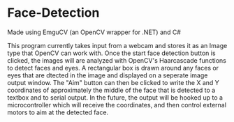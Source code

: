# Face-Detection
Made using EmguCV (an OpenCV wrapper for .NET) and C#

This program currently takes input from a webcam and stores it as an Image type that OpenCV can work with. Once the start face detection button is clicked, the images will are analyzed with OpenCV's Haarcascade functions to detect faces and eyes. A rectangular box is drawn around any faces or eyes that are dtected in the image and displayed on a seperate image output window. The "Aim" button can then be clicked to write the X and Y coordinates of approximately the middle of the face that is detected to a textbox and to serial output. In the future, the output will be hooked up to a microcontroller which will receive the coordinates, and then control external motors to aim at the detected face.
